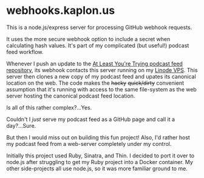 # webhooks.kaplon.us

This is a node.js/express server for processing GitHub webhook requests.

It uses the more secure webhook option to include a secret when calculating hash values.
It's part of my complicated (but useful!) podcast feed workflow.

Whenever I push an update to the [At Least You're Trying podcast feed repository](https://github.com/jkaplon/alytfeed), its webhook contacts this server running on my [Linode VPS](https://www.linode.com/?r=30991a143a3c99716fbc7fdcf81355338c4d2b64).
This server then clones a new copy of my podcast feed and upates its canonical location on the web.
The code makes the ~~hacky~~ ~~quick/dirty~~ convenient assumption that it's running with access to the same file-system as the web server hosting the canonical podcast feed location.

Is all of this rather complex?...Yes.

Couldn't I _just_ serve my podcast feed as a GitHub page and call it a day?...Sure.

But then I would miss out on building this fun project!
Also, I'd rather host my podcast feed from a web-server completely under my control.

Initially this project used Ruby, Sinatra, and Thin.
I decided to port it over to node.js after struggling to get my Ruby project into a Docker container.
My other side-projects all use node.js, so it was more familiar ground to me.
